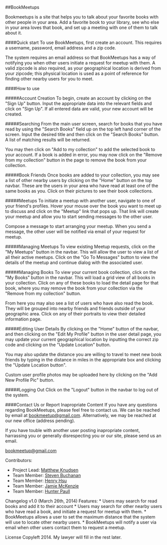 ##BookMeetups

Bookmeetups is a site that helps you to talk about your favorite books with other people in your area. Add a favorite book to your library, see who else in your area loves that book, and set up a meeting with one of them to talk about it.

####Quick start
To use BookMeetups, first create an account. This requires a username, password, email address and a zip code.

The system requires an email address so that BookMeetups has a way of notifying you when other users initiate a request for meetup with them.  A valid zipcode is also required, as your geographical location is derived from your zipcode; this physical location is used as a point of reference for finding other nearby users for you to meet.


####How to use

#####Account Creation
To begin, create an account by clicking on the "Sign Up" button.  Input the appropriate data into the relevant fields and click on "Sign Up".  If all entered data are valid, your new account will be created.

#####Searching
From the main user screen, search for books that you have read by using the "Search Books" field up on the top left hand corner of the screen.  Input the desired title and then click on the "Search Books" button.  A list of matching results will be returned.

You may then click on "Add to my collection" to add the selected book to your account. If a book is added in error, you may now click on the "Remove from my collection" button in the page to remove the book from your collection.


#####Book Friends
Once books are added to your collection, you may see a list of other nearby users by clicking on the "Home" button on the top navbar. These are the users in your area who have read at least one of the same books as you. Click on their pictures to see their book collections.


#####Meetups
To initiate a meetup with another user, navigate to one of your friend's profiles. Hover your  mouse over the book you want to meet up to discuss and click on the "Meetup" link that pops up. That link will create your meetup and allow you to start sending messages to the other user.

Compose a message to start arranging your meetup. When you send a message, the other user will be notified via email of your request for meetup.


#####Managing Meetups
To view existing Meetup requests, click on the "My Meetups" button in the navbar.  This will allow the user to view a list of all their active meetups.  Click on the "Go To Messages" button to view the details of the meetup and continue dialog with the associated user.


#####Managing Books
To view your current book collection, click on the "My Books" button in the navbar.  This will load a grid view of all books in your collection.  Click on any of these books to load the detail page for that book, where you may remove the book from your collection via the "Remove from my collection" button.

From here you may also see a list of users who have also read the book. They will be grouped into nearby friends and friends outside of your geographic area. Click on any of their portraits to view their detailed information page.


#####Editing User Details
By clicking on the "Home" button of the navbar, and then clicking on the "Edit My Profile" button in the user detail page, you may update your current geographical location by inputting the correct zip code and clicking on the "Update Location" button.

You may also update the distance you are willing to travel to meet new book friends by typing in the distance in miles in the appropriate box and clicking the "Update Location button".

Custom user profile photos may be uploaded here by clicking on the "Add New Profile Pic" button.


#####Logging Out
Click on the "Logout" button in the navbar to log out of the system.

####Contact Us or Report Inapropriate Content
If you have any questions regarding BookMeetups, please feel free to contact us.
We can be reached by email at bookmeetup@gmail.com. Alternatively, we may be reached at our new office (address pending).

If you have touble with another user posting inapropriate content, harrassing you or generally disrespecting you or our site, please send us an email.

bookmeetup@gmail.com

Contributors:
* Project Lead: [Matthew Knudsen](https://github.com/mknudsen01)
* Team Member:  [Steven Buchanan](https://github.com/smbuchanan)
* Team Member:  [Henry Hsu](https://github.com/henryh28)
* Team Member:  [Jamie McKenzie](https://github.com/Jamck23)
* Team Member:  [Hunter Paull](https://github.com/hpchess)



Changelog
v1.0 (March 26th, 2014)
  Features:
    * Users may search for read books and add it to their account
    * Users may search for other nearby users who have read a book, and initiate a request for meetup with them.
    * BookMeetups allows a user to set the maximum distance that the system will use to locate other nearby users.
    * BookMeetups will notify a user via email when other users contact them to request a meetup.

License
Copyleft 2014.  My lawyer will fill in the rest later.